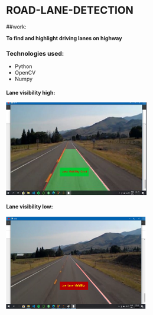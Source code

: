 # ROAD-LANE-DETECTION

##work:

**To find and highlight driving lanes on highway**

### Technologies used:
* Python
* OpenCV
* Numpy


#### Lane visibility high:
<img src="https://github.com/Shrutisinha22/ROAD-LANE-DETECTION/blob/main/sample_lane%201.JPG" width="380" height="250"> 

#### Lane visibility low:
<img src="https://raw.githubusercontent.com/ritwiksingh21/Lane-Detection/main/lane2.png" alt="Lane visibility low" width="380" height="250"> 
 
